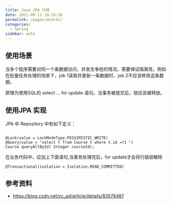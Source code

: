 ```yaml
---
title: Java JPA 行锁
date: 2021-08-11 19:18:36
permalink: /pages/dc4cdc/
categories:
  - Spring 
sidebar: auto
---
```


## 使用场景

当多个程序需要对同一个条数据访问，并发生争抢的情况，需要保证隔离性。例如在批量任务处理的场景下，job 1读取并更新一条数据时，job 2不应该修改这条数据。

原理为使用SQL的 select ... for update 语句。当事务被提交后，锁应该被释放。

## 使用JPA 实现

JPA 中 Repository 中有如下定义：

```

@Lock(value = LockModeType.PESSIMISTIC_WRITE)
@Query(value = "select t from Course t where t.id =?1 ")
Course queryAllById( Integer courseId);

```

在业务代码中，应加上下面语句,当事务处理完后，for update才会将行级锁解除

```
@Transactional(isolation = Isolation.READ_COMMITTED)
```


## 参考资料

- https://blog.csdn.net/zc_ad/article/details/83578487
